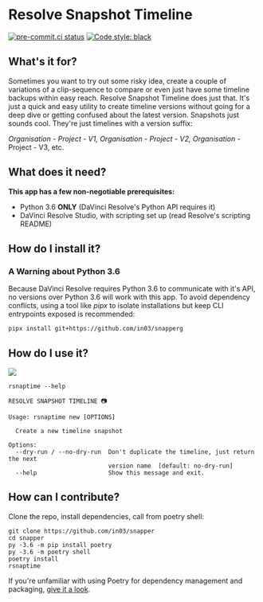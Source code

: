 # Resolve Snapshot Timeline
[![pre-commit.ci status](https://results.pre-commit.ci/badge/github/in03/snapper/main.svg)](https://results.pre-commit.ci/latest/github/in03/snapper/main) [![Code style: black](https://img.shields.io/badge/code%20style-black-000000.svg)](https://github.com/psf/black)
 
## What's it for? ##
Sometimes you want to try out some risky idea, create a couple of variations of a clip-sequence to compare or even just have some timeline backups within easy reach.
Resolve Snapshot Timeline does just that. It's just a quick and easy utility to create timeline versions without going for a deep dive or getting confused about the latest version.
Snapshots just sounds cool. They're just timelines with a version suffix: 

*Organisation - Project - V1, Organisation - Project - V2, Organisation* - Project - V3, etc.

## What does it need?
**This app has a few non-negotiable prerequisites:**
- Python 3.6 **ONLY** (DaVinci Resolve's Python API requires it)
- DaVinci Resolve Studio, with scripting set up (read Resolve's scripting README)

## How do I install it?

### A Warning about Python 3.6
Because DaVinci Resolve requires Python 3.6 to communicate with it's API, no versions over Python 3.6 will work with this app. To avoid dependency conflicts, using a tool like *pipx* to isolate installations but keep CLI entrypoints exposed is recommended:

``` 
pipx install git+https://github.com/in03/snapperg
```

## How do I use it?

![](https://github.com/in03/snapper/blob/main/assets/usage_demo.gif)

```
rsnaptime --help

RESOLVE SNAPSHOT TIMELINE 📷

Usage: rsnaptime new [OPTIONS]

  Create a new timeline snapshot

Options:
  --dry-run / --no-dry-run  Don't duplicate the timeline, just return the next
                            version name  [default: no-dry-run]
  --help                    Show this message and exit.
```



## How can I contribute?
Clone the repo, install dependencies, call from poetry shell:
```
git clone https://github.com/in03/snapper
cd snapper
py -3.6 -m pip install poetry
py -3.6 -m poetry shell
poetry install
rsnaptime
```
If you're unfamiliar with using Poetry for dependency management and packaging, [give it a look](https://python-poetry.org/docs/basic-usage).
